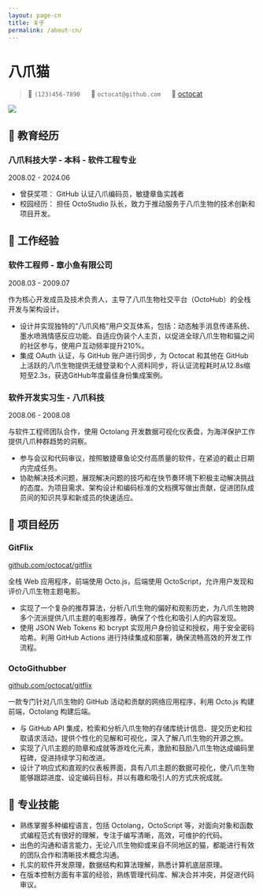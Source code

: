 ```yaml
---
layout: page-cn
title: 关于
permalink: /about-cn/
---
```


<!-- CSS 样式引入 -->
<style>
  @import url("./File/cn-cv/styles/main.css");
  @import url("./File/cn-cv/styles/lapis-cv-serif.css");
</style>

# 八爪猫

> <span class="icon">&#xe60f;</span> `(123)456-7890` &emsp;
> <span class="icon">&#xe7ca;</span> `octocat@github.com` &emsp;
> <span class="icon">&#xe600;</span> [octocat](https://github.com/octocat)

<img class="avatar" src="https://avatars.githubusercontent.com/u/583231?v=4">

## &#xe80c; 教育经历

<div class="entry-title">
    <h3>八爪科技大学 - 本科 - 软件工程专业</h3> 
    <p>2008.02 - 2024.06</p>
</div>

- 曾获奖项： GitHub 认证八爪编码员，敏捷章鱼实践者
- 校园经历： 担任 OctoStudio 队长，致力于推动服务于八爪生物的技术创新和项目开发。

## &#xe618; 工作经验

<div alt="entry-title">
    <h3>软件工程师 - 章小鱼有限公司</h3> 
    <p>2008.03 - 2009.07</p>
</div>

作为核心开发成员及技术负责人，主导了八爪生物社交平台（OctoHub）的全栈开发与架构设计。

- 设计并实现独特的"八爪风格"用户交互体系，包括：动态触手消息传递系统、墨水喷溅情感反应功能、自适应伪装个人主页，以促进全球八爪生物和猫之间的社区参与，使用户互动频率提升210%。
- 集成 OAuth 认证，与 GitHub 账户进行同步，为 Octocat 和其他在 GitHub 上活跃的八爪生物提供无缝登录和个人资料同步，将认证流程耗时从12.8s缩短至2.3s，获选GitHub年度最佳身份集成案例。

<div class="entry-title">
    <h3>软件开发实习生 - 八爪科技</h3> 
    <p>2008.06 - 2008.08</p>
</div>

与软件工程师团队合作，使用 Octolang 开发数据可视化仪表盘，为海洋保护工作提供八爪种群趋势的洞察。
- 参与会议和代码审议，按照敏捷章鱼论交付高质量的软件，在紧迫的截止日期内完成任务。
- 协助解决技术问题，展现解决问题的技巧和在快节奏环境下积极主动解决挑战的态度。为项目需求、架构设计和编码标准的文档撰写做出贡献，促进团队成员间的知识共享和新成员的快速适应。

## &#xe635; 项目经历

<div class="entry-title">
    <h3>GitFlix</h3>
    <a href="https://github.com/YiNNx/cmd-wrapped">github.com/octocat/gitflix</a>
</div>

全栈 Web 应用程序，前端使用 Octo.js，后端使用 OctoScript，允许用户发现和评价八爪生物主题电影。
- 实现了一个复杂的推荐算法，分析八爪生物的偏好和观影历史，为八爪生物跨多个流派提供八爪主题的电影推荐，确保了个性化和吸引人的内容发现。
- 使用 JSON Web Tokens 和 bcrypt 实现用户身份验证和授权，用于安全密码哈希。利用 GitHub Actions 进行持续集成和部署，确保流畅高效的开发工作流程。

<div class="entry-title">
    <h3>OctoGithubber</h3> 
    <a href="https://github.com/YiNNx/cmd-wrapped">github.com/octocat/gitflix</a>
</div>

一款专门针对八爪生物的 GitHub 活动和贡献的网络应用程序，利用 Octo.js 构建前端，Octolang 构建后端。
- 与 GitHub API 集成，检索和分析八爪生物的存储库统计信息、提交历史和拉取请求活动，提供个性化的见解和可视化，深入了解八爪生物的开源之旅。
- 实现了八爪主题的勋章和成就等游戏化元素，激励和鼓励八爪生物达成编码里程碑，促进持续学习和改进。
- 设计了响应式和直观的仪表板界面，具有八爪主题的数据可视化，使八爪生物能够跟踪进度、设定编码目标，并以有趣和吸引人的方式庆祝成就。

## &#xecfa; 专业技能

- 熟练掌握多种编程语言，包括 Octolang，OctoScript 等，对面向对象和函数式编程范式有很好的理解，专注于编写清晰，高效，可维护的代码。
- 出色的沟通和语言能力，无论八爪生物抑或来自不同地区的猫，都能进行有效的团队合作和清晰技术概念沟通。
- 扎实的软件开发原理，数据结构和算法理解，熟悉计算机底层原理。
- 在版本控制方面有丰富的经验，熟练管理代码库、解决合并冲突，并促进代码审议。

